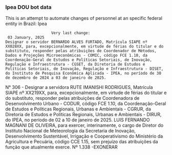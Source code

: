  ### Ipea DOU bot data
 This is an attempt to automate changes of personnel at an specific federal entity in Brazil: Ipea
 
                        Very last change: 
 	 03 January, 2025
	Designar o servidor BERNARDO ALVES FURTADO, Matrícula SIAPE nº XX028XX, para, excepcionalmente, em virtude de férias do titular e do substituto, responder pelas atribuições de Coordenador de Métodos, Dados e Projeções Microeconômicas - COMIC, código FCE 1.10, da Coordenação-Geral de Estudos e Políticas Setoriais, de Inovação, Regulação e Infraestrutura - CGSET, da Diretoria de Estudos e Políticas Setoriais, de Inovação, Regulação e Infraestrutura - DISET, do Instituto de Pesquisa Econômica Aplicada - IPEA, no período de 30 de dezembro de 2024 a 03 de janeiro de 2025.
N° 306 - Designar a servidora RUTE IMANISHI RODRIGUES, Matrícula SIAPE nº XX219XX, para, excepcionalmente, em virtude de férias do titular e do substituto, responder pelas atribuições de Coordenadora de Desenvolvimento Urbano - CODUR, código FCE 1.10, da Coordenação-Geral de Estudos e Políticas Regionais, Urbanas e Ambientais - CGRUR, da Diretoria de Estudos e Políticas Regionais, Urbanas e Ambientais - DIRUR, do IPEA, no período de 02 a 10 de janeiro de 2025.
LUIS FERNANDO MAGNANI DE OLIVEIRA, para exercer, interinamente, o cargo de Diretor do Instituto Nacional de Meteorologia da Secretaria de Inovação, Desenvolvimento Sustentável, Irrigação e Cooperativismo do Ministério da Agricultura e Pecuária, código CCE 1.15, sem prejuízo das atribuições da função que atualmente exerce.
Nº 1.338 -EXONERAR
